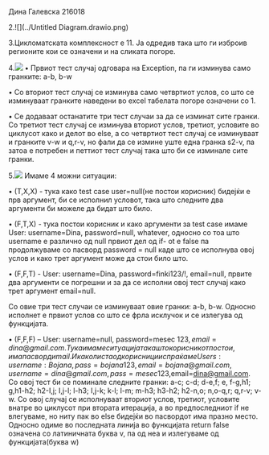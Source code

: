 Дина Галевска 216018

2.![](../Untitled Diagram.drawio.png)

3.Цикломатската комплексност е 11. Ја одредив така што ги изброив регионите кои се означени и на сликата погоре.

4.![](../EveryBranch.png)
•	Првиот тест случај одговара на Exception, па ги изминува само гранките: a-b, b-w

•	Со вториот тест случај се изминува само четвртиот услов, со што се изминуваат гранките наведени во excel табелата погоре означени со 1.

•	Се додаваат останатите три тест случаи за да се изминат сите гранки. Со третиот тест случај се изминува вториот услов, третиот, условите во циклусот како и делот во else, а со четвртиот тест случај се изминуваат и гранките v-w и q,r-v, но фали да се измине уште една гранка s2-v, па затоа е потребен и петтиот тест случај така што би се изминале сите гранки.

5.![](../Picture4.png)
Имаме 4 можни ситуации:

•	(T,X,X) - тука како test case user=null(не постои корисник) бидејќи е прв аргумент, би се исполнил условот, така што следните два аргументи би можеле да бидат што било.

•	(F,T,X) - тука постои корисник и како аргументи за test case имаме User: username=Dina, password=null, whatever, односно со тоа што username е различно од null првиот дел од if- ot e false па продолжуваме со пасворд password = null каде што се исполнува овој услов и како трет аргумент може да стои било што. 

•	(F,F,T) - User: username=Dina, password=finki123/!, email=null, првите два аргументи се погрешни и за да се исполни овој тест случај како трет аргумент email=null. 

Со овие три тест случаи се изминуваат овие гранки: a-b, b-w. Односно исполнет е првиот услов со што се фрла исклучок и се излегува од функцијата.

•	(F,F,F) – User: username=null, password=mesec 123$,email=dina@gmail.com. Тука имаме ситуација така што корисникот постои, има пасворд и mail. И како листа од корисници испраќаме Users: username:Bojana, pass=bojana123,email=bojana@gmail.com, username=dina@gmail.com, pass=mesec 123$,email=dina@gmail.com. Со овој тест би се поминале следните гранки: a-c; c-d; d-e,f; e, f-g,h1; g,h1-h2; h2-I,j; I,j-l; l-h3; I,j-k; k-l; l-m; m-h3; h3-h2; h2-n,o; n,o-q,r; q,r-v; v-w. Со овој случај се исполнуваат вториот услов, третиот, условите внатре во циклусот при втората итерација, а во предпоследниот if не влегуваме, но ниту пак во else бидејќи во пасвордот има празно место. Односно одиме во последната линија во функцијата return false означена со латиничната буква v, па од неа и излегуваме од функцијата(буква w)



